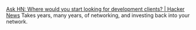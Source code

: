 [Ask HN: Where would you start looking for development clients? | Hacker News](https://news.ycombinator.com/item?id=29129148)
	Takes years, many years, of networking, and investing back into your network.